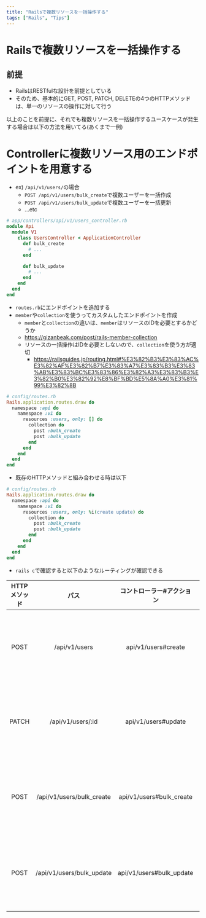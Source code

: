 ```yaml
---
title: "Railsで複数リソースを一括操作する"
tags: ["Rails", "Tips"]
---
```


# Railsで複数リソースを一括操作する

## 前提
- RailsはRESTfulな設計を前提としている
- そのため、基本的にGET, POST, PATCH, DELETEの4つのHTTPメソッドは、単一のリソースの操作に対して行う

以上のことを前提に、それでも複数リソースを一括操作するユースケースが発生する場合は以下の方法を用いてる(あくまで一例)

# Controllerに複数リソース用のエンドポイントを用意する
- ex) `/api/v1/users/`の場合
  - `POST /api/v1/users/bulk_create`で複数ユーザーを一括作成
  - `POST /api/v1/users/bulk_update`で複数ユーザーを一括更新
  - ...etc

```ruby
# app/controllers/api/v1/users_controller.rb
module Api
  module V1
    class UsersController < ApplicationController
      def bulk_create
        # ...
      end

      def bulk_update
        # ...
      end
    end
  end
end
```

- `routes.rb`にエンドポイントを追加する
- `member`や`collection`を使うってカスタムしたエンドポイントを作成
  - `member`と`collection`の違いは、`member`はリソースのIDを必要とするかどうか
  - https://gizanbeak.com/post/rails-member-collection
  - リソースの一括操作はIDを必要としないので、`collection`を使う方が適切
    - https://railsguides.jp/routing.html#%E3%82%B3%E3%83%AC%E3%82%AF%E3%82%B7%E3%83%A7%E3%83%B3%E3%83%AB%E3%83%BC%E3%83%86%E3%82%A3%E3%83%B3%E3%82%B0%E3%82%92%E8%BF%BD%E5%8A%A0%E3%81%99%E3%82%8B
```ruby
# config/routes.rb
Rails.application.routes.draw do
  namespace :api do
    namespace :v1 do
      resources :users, only: [] do
        collection do
          post :bulk_create
          post :bulk_update
        end
      end
    end
  end
end
```

- 既存のHTTPメソッドと組み合わせる時は以下
```ruby
# config/routes.rb
Rails.application.routes.draw do
  namespace :api do
    namespace :v1 do
      resources :users, only: %i(create update) do
        collection do
          post :bulk_create
          post :bulk_update
        end
      end
    end
  end
end
```

- `rails c`で確認すると以下のようなルーティングが確認できる

| HTTPメソッド | パス | コントローラー#アクション | 備考 |
|:-----------:|:----:|:-------------------------:|:----:|
| POST | /api/v1/users | api/v1/users#create | ユーザーを作成(通常のHTTPメソッド) |
| PATCH | /api/v1/users/:id | api/v1/users#update | ユーザーを更新(通常のHTTPメソッド) |
| POST | /api/v1/users/bulk_create | api/v1/users#bulk_create | 複数ユーザーを一括作成(カスタム) |
| POST | /api/v1/users/bulk_update | api/v1/users#bulk_update | 複数ユーザーを一括更新(カスタム) |
